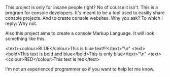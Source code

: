 This project is only for insane people right?
No of course it isn't.
This is a program for console developers.
It's meant to be a tool used to easilly share console projects. 
And to create console websites. Why you ask? To which I reply: Why not.

Also this project aims to create a console Markup Language.
It will look something like this.

\<text>\<colour>BLUE\</colour>This is blue text!!!\</text>"\n"
\<text>\<bold>This text is bold and blue\</bold>This is only blue\</text>"\n"
\<text>\<colour>RED\</colour>This text is red\</text>

I'm not an experienced programmer so if you want to help let me know.
